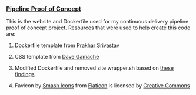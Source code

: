 ### [Pipeline Proof of Concept](https://project.sukoneck.com)

This is the website and Dockerfile used for my continuous delivery pipeline proof of concept project. Resources that were used to help create this code are: 

1. Dockerfile template from [Prakhar Srivastav](https://github.com/prakhar1989/docker-curriculum)

2. CSS template from [Dave Gamache](https://github.com/dhg/Skeleton)

3. Modified Dockerfile and removed site wrapper.sh based on [these findings](https://stackoverflow.com/questions/18861300/how-to-run-nginx-within-a-docker-container-without-halting)

4. Favicon by [Smash Icons](https://www.flaticon.com/authors/smashicons) from [Flaticon](https://www.flaticon.com) is licensed by [Creative Commons](https://www.creativecommons.org/licenses/by/3.0)
